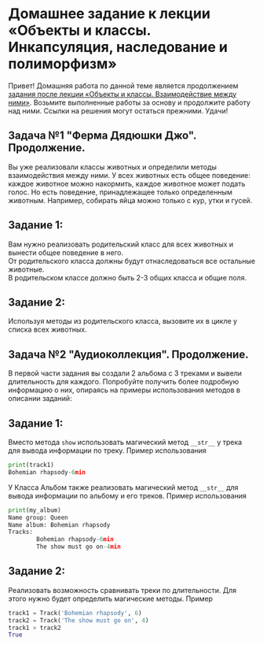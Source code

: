 Домашнее задание к лекции «Объекты и классы. Инкапсуляция, наследование и полиморфизм»
======================================================================================
Привет! Домашняя работа по данной теме является продолжением [задания после лекции «Объекты и классы. Взаимодействие между ними»](Module01-Basic_Python/06-OOP-1). Возьмите выполненные работы за основу и продолжите работу над ними. Ссылки на решения могут остаться прежними. Удачи!

Задача №1 "Ферма Дядюшки Джо". Продолжение.
-------------------------------------------
Вы уже реализовали классы животных и определили методы взаимодействия между ними. У всех животных есть общее поведение: каждое животное можно накормить, каждое животное может подать голос. Но есть поведение, принадлежащее только определенным животным. Например, собирать яйца можно только с кур, утки и гусей.

Задание 1:
----------
Вам нужно реализовать родительский класс для всех животных и вынести общее поведение в него.<br/>
От родительского класса должны будут отнаследоваться все остальные животные.<br/>
В родительском классе должно быть 2-3 общих класса и общие поля.<br/>

Задание 2:
----------
Используя методы из родительского класса, вызовите их в цикле у списка всех животных.

Задача №2 "Аудиоколлекция". Продолжение.
----------------------------------------
В первой части задания вы создали 2 альбома с 3 треками и вывели длительность для каждого. Попробуйте получить более подробную информацию о них, опираясь на примеры использования методов в описании заданий:

Задание 1:
----------
Вместо метода `show` использовать магический метод `__str__` у трека для вывода информации по треку.
Пример использования
```python
print(track1)
Bohemian rhapsody-6min
```
У Класса Альбом также реализовать магический метод `__str__` для вывода информации по альбому и его треков. Пример использования
```python
print(my_album)
Name group: Queen
Name album: Bohemian rhapsody
Tracks:
        Bohemian rhapsody-6min
        The show must go on-4min
```
Задание 2:
----------
Реализовать возможность сравнивать треки по длительности. Для этого нужно будет определить магические методы. Пример
```python
track1 = Track('Bohemian rhapsody', 6)
track2 = Track('The show must go on', 4)
track1 > track2
True
```
